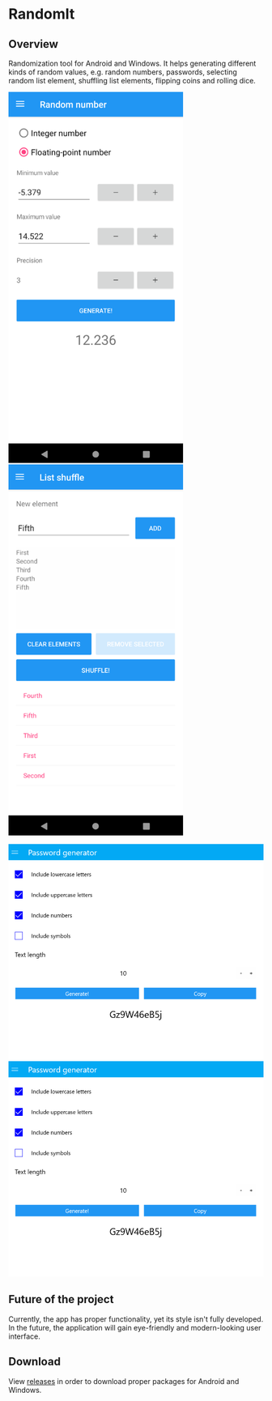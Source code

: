# RandomIt

## Overview

Randomization tool for Android and Windows. It helps generating different kinds of random values, e.g. random numbers, passwords, selecting random list element, shuffling list elements, flipping coins and rolling dice.

<img src="Screenshots/sc3.png" width="345" height="733"/>
<img src="Screenshots/sc4.png" width="345" height="733"/>

![Windows, password generator](/Screenshots/sc1.png) ![Windows, dice roll](/Screenshots/sc1.png)

## Future of the project

Currently, the app has proper functionality, yet its style isn't fully developed. In the future, the application will gain eye-friendly and modern-looking user interface.

## Download

View [releases](https://github.com/bkisly/RandomIt/releases) in order to download proper packages for Android and Windows.
